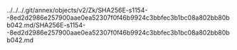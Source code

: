 ../../../.git/annex/objects/v2/Zk/SHA256E-s1154--8ed2d2986e257900aae0ea52307f0f46b9924c3bbfec3b1bc08a802bb80bb042.md/SHA256E-s1154--8ed2d2986e257900aae0ea52307f0f46b9924c3bbfec3b1bc08a802bb80bb042.md